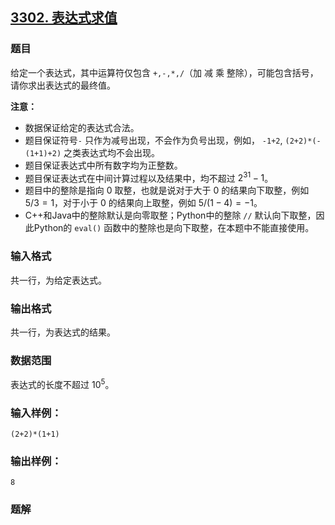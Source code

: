 ## [3302\. 表达式求值](https://www.acwing.com/problem/content/3305/)

### 题目

给定一个表达式，其中运算符仅包含 `+,-,*,/`（加 减 乘 整除），可能包含括号，请你求出表达式的最终值。

**注意：**

- 数据保证给定的表达式合法。
- 题目保证符号`-` 只作为减号出现，不会作为负号出现，例如， `-1+2`, `(2+2)*(-(1+1)+2)` 之类表达式均不会出现。
- 题目保证表达式中所有数字均为正整数。
- 题目保证表达式在中间计算过程以及结果中，均不超过 $2^{31}-1$。
- 题目中的整除是指向 $0$ 取整，也就是说对于大于 $0$ 的结果向下取整，例如 $5/3=1$，对于小于 $0$ 的结果向上取整，例如 $5/(1-4) = -1$。
- C++和Java中的整除默认是向零取整；Python中的整除 `//` 默认向下取整，因此Python的 `eval()` 函数中的整除也是向下取整，在本题中不能直接使用。

### 输入格式

共一行，为给定表达式。

### 输出格式

共一行，为表达式的结果。

### 数据范围

表达式的长度不超过 $10^5$。

### 输入样例：

```
(2+2)*(1+1)
```

### 输出样例：

```
8
```

### 题解

